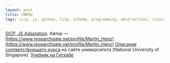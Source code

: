 ```yaml
---
layout: post
title: СИКПы
tags: sicp, js, python, lisp, scheme, programming, abstractions, classics, books
---
```


[SICP, JS Adaptation](https://www.comp.nus.edu.sg/~cs1101s/sicp/). Автор — [https://www.researchgate.net/profile/Martin_Henz](https://www.researchgate.net/profile/Martin_Henz)
[Описание соответствующего курса](https://www.comp.nus.edu.sg/~cs1101s/) на сайте университета (National University of Singapore).
[Учебник на Гитхабе](https://github.com/source-academy/sicp)